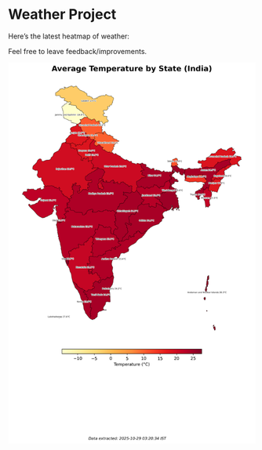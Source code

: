 # Weather Project

Here’s the latest heatmap of weather:

Feel free to leave feedback/improvements.

![India Heatmap](docs/assets/india_heatmap.png?v=013AAC)
